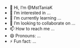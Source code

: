 - 👋 Hi, I’m @MstTaniaK
- 👀 I’m interested in ...
- 🌱 I’m currently learning ...
- 💞️ I’m looking to collaborate on ...
- 📫 How to reach me ...
- 😄 Pronouns: ...
- ⚡ Fun fact: ...

<!---
MstTaniaK/MstTaniaK is a ✨ special ✨ repository because its `README.md` (this file) appears on your GitHub profile.
You can click the Preview link to take a look at your changes.
--->
